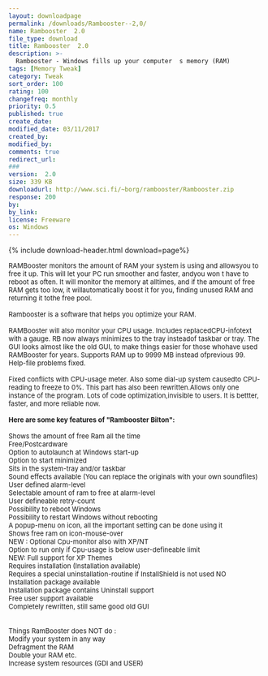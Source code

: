 ```yaml
---
layout: downloadpage
permalink: /downloads/Rambooster--2,0/
name: Rambooster  2.0
file_type: download
title: Rambooster  2.0
description: >-
  Rambooster - Windows fills up your computer  s memory (RAM)
tags: [Memory Tweak]
category: Tweak
sort_order: 100
rating: 100
changefreq: monthly
priority: 0.5
published: true
create_date: 
modified_date: 03/11/2017
created_by: 
modified_by: 
comments: true
redirect_url: 
### 
version:  2.0
size: 339 KB
downloadurl: http://www.sci.fi/~borg/rambooster/Rambooster.zip
response: 200
by: 
by_link: 
license: Freeware
os: Windows
---
```


{% include download-header.html download=page%}

<p style="fix-download-text !important">
<p><font size="2"><p>RAMBooster monitors the amount of RAM your system is using and allowsyou to free it up. This will let your PC run smoother and faster, andyou won t have to reboot as often. It will monitor the memory at alltimes, and if the amount of free RAM gets too low, it willautomatically boost it for you, finding unused RAM and returning it tothe free pool. <br />
<br />
Rambooster is a software that helps you optimize your RAM.<br />
<br />
RAMBooster will also monitor your CPU usage. Includes replacedCPU-infotext with a gauge. RB now always minimizes to the tray insteadof taskbar or tray. The GUI looks almost like the old GUI, to make things easier for those whohave used RAMBooster for years. Supports RAM up to 9999 MB instead ofprevious 99. Help-file problems fixed. <br />
<br />
Fixed conflicts with CPU-usage meter. Also some dial-up system causedto CPU-reading to freeze to 0%. This part has also been rewritten.Allows only one instance of the program. Lots of code optimization,invisible to users. It is bettter, faster, and more reliable now.<br />
<br />
<span><strong>Here are some key features of "Rambooster Bilton":</strong></span><br />
<br />
Shows the amount of free Ram all the time <br />
Free/Postcardware <br />
Option to autolaunch at Windows start-up <br />
Option to start minimized <br />
Sits in the system-tray and/or taskbar <br />
Sound effects available (You can replace the originals with your own soundfiles) <br />
User defined alarm-level <br />
Selectable amount of ram to free at alarm-level <br />
User defineable retry-count <br />
Possibility to reboot Windows <br />
Possibility to restart Windows without rebooting <br />
A popup-menu on icon, all the important setting can be done using it <br />
Shows free ram on icon-mouse-over <br />
NEW : Optional Cpu-monitor also with XP/NT <br />
Option to run only if Cpu-usage is below user-defineable limit <br />
NEW: Full support for XP Themes <br />
Requires installation (Installation available) <br />
Requires a special uninstallation-routine if InstallShield is not used NO <br />
Installation package available <br />
Installation package contains Uninstall support <br />
Free user support available <br />
Completely rewritten, still same good old GUI <br />
<br />
<br />
Things RamBooster does NOT do : <br />
Modify your system in any way <br />
Defragment the RAM <br />
Double your RAM etc. <br />
Increase system resources (GDI and USER)</p></p></p>
